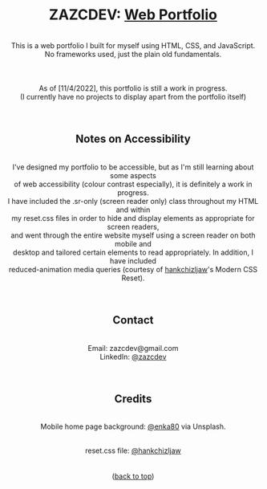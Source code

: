 <div id="top"></div>
<div align="center">
  
<h1>ZAZCDEV: <a href="https://zazcdev.github.io/webportfolio/">Web Portfolio</a></h1>
<br>
This is a web portfolio I built for myself using HTML, CSS, and JavaScript. <br>
No frameworks used, just the plain old fundamentals. <br>
<br>  
<br> 
<br> 
As of [11/4/2022], this portfolio is still a work in progress. <br> 
(I currently have no projects to display apart from the portfolio itself)
<br>
<br>
<br>

<h2>Notes on Accessibility</h2>

<br>
I've designed my portfolio to be accessible, but as I'm still learning about some aspects <br>
of web accessibility (colour contrast especially), it is definitely a work in progress. <br>
I have included the .sr-only (screen reader only) class throughout my HTML and within <br>
my reset.css files in order to hide and display elements as appropriate for screen readers, <br>
and went through the entire website myself using a screen reader on both mobile and <br>
desktop and tailored certain elements to read appropriately. In addition, I have included <br>
reduced-animation media queries (courtesy of <a href="https://github.com/hankchizljaw/modern-css-reset">hankchizljaw</a>'s Modern CSS Reset).
<br>
<br>
<br>

<h2>Contact</h2>

<br>
Email: zazcdev@gmail.com
<br>
LinkedIn: <a href="https://www.linkedin.com/in/zazcdev/">@zazcdev</a> 
<br>
<br>
<br>

<h2>Credits</h2>

<br>
Mobile home page background: <a href="https://unsplash.com/@enka80">@enka80</a> via Unsplash.
<br>
<br>

reset.css file: <a href="https://github.com/hankchizljaw/modern-css-reset">@hankchizljaw</a>
<br>
<br>
<br>
(<a href="#top">back to top</a>)
</div>
